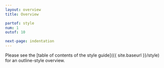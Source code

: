 ```yaml
---
layout: overview
title: Overview

partof: style
num: 1
outof: 10

next-page: indentation
---
```


Please see the [table of contents of the style guide]({{ site.baseurl }}/style) for an outline-style overview.
